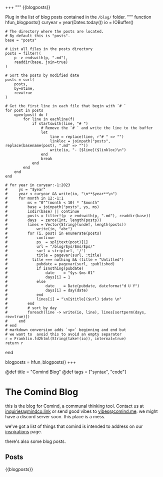 +++
"""
    {{blogposts}}

Plug in the list of blog posts contained in the `/blog/` folder.
"""
function hfun_blogposts()
    curyear = year(Dates.today())
    io = IOBuffer()

    # The directory where the posts are located.
    # By default this is "posts".
    base = "posts"

    # List all files in the posts directory
    posts = filter!(
        p -> endswith(p, ".md"), 
        readdir(base, join=true)
    )

    # Sort the posts by modified date
    posts = sort(
        posts,
        by=mtime,
        rev=true
    )
    
    # Get the first line in each file that begin with `# `
    for post in posts
        open(post) do f
            for line in eachline(f)
                if startswith(line, "# ")
                    # Remove the `# ` and write the line to the buffer
                    let 
                        line = replace(line, r"# " => "")
                        linkloc = joinpath("posts", replace(basename(post), ".md" => ""))
                        write(io, "- [$line]($linkloc)\n")
                    end
                    break
                end
            end
        end
    end

    # for year in curyear:-1:2023
    #     ys = "$year"
    #     year < curyear && write(io, "\n**$year**\n")
    #     for month in 12:-1:1
    #         ms = "0"^(month < 10) * "$month"
    #         base = joinpath("posts", ys, ms)
    #         isdir(base) || continue
    #         posts = filter!(p -> endswith(p, ".md"), readdir(base))
    #         days  = zeros(Int, length(posts))
    #         lines = Vector{String}(undef, length(posts))
    #             write(io, "abc")
    #         for (i, post) in enumerate(posts)
    #             continue
    #             ps  = splitext(post)[1]
    #             url = "/blog/$ys/$ms/$ps/"
    #             surl = strip(url, '/')
    #             title = pagevar(surl, :title)
	# 			title === nothing && (title = "Untitled")
    #             pubdate = pagevar(surl, :published)
    #             if isnothing(pubdate)
    #                 date    = "$ys-$ms-01"
    #                 days[i] = 1
    #             else
    #                 date    = Date(pubdate, dateformat"d U Y")
    #                 days[i] = day(date)
    #             end
    #             lines[i] = "\n[$title]($url) $date \n"
    #         end
    #         # sort by day
    #         foreach(line -> write(io, line), lines[sortperm(days, rev=true)])
    #     end
    # end
    # markdown conversion adds `<p>` beginning and end but
    # we want to  avoid this to avoid an empty separator
    r = Franklin.fd2html(String(take!(io)), internal=true)
    return r
end

blogposts = hfun_blogposts()
+++

@def title = "Comind Blog"
@def tags = ["syntax", "code"]

# The Comind Blog

this is the blog for Comind, a communal thinking tool. Contact us at [inquiries@mindco.link](mailto:inquiries@mindco.link) or send good vibes to [vibes@comind.me](mailto:vibes@comind.me). we might have a discord server soon. this place is a mess.

we've got a list of things that comind is intended to address on our [inspirations](/inspirations) page.

there's also some blog posts.

## Posts

{{blogposts}}
